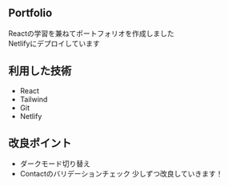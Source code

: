 ## Portfolio
Reactの学習を兼ねてポートフォリオを作成しました  
Netlifyにデプロイしています

## 利用した技術
- React
- Tailwind
- Git
- Netlify

## 改良ポイント
- ダークモード切り替え
- Contactのバリデーションチェック
少しずつ改良していきます！

